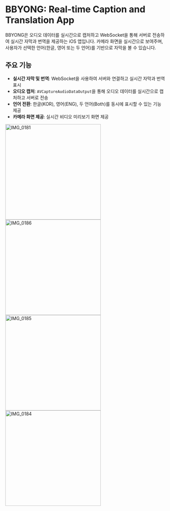 # BBYONG: Real-time Caption and Translation App

BBYONG은 오디오 데이터를 실시간으로 캡처하고 WebSocket을 통해 서버로 전송하여 실시간 자막과 번역을 제공하는 iOS 앱입니다.
카메라 화면을 실시간으로 보여주며, 사용자가 선택한 언어(한글, 영어 또는 두 언어)를 기반으로 자막을 볼 수 있습니다.

## 주요 기능

- **실시간 자막 및 번역**: WebSocket을 사용하여 서버와 연결하고 실시간 자막과 번역 표시
- **오디오 캡처**: `AVCaptureAudioDataOutput`을 통해 오디오 데이터를 실시간으로 캡처하고 서버로 전송
- **언어 전환**: 한글(KOR), 영어(ENG), 두 언어(Both)를 동시에 표시할 수 있는 기능 제공
- **카메라 화면 제공**: 실시간 비디오 미리보기 화면 제공

<img src="https://github.com/user-attachments/assets/4648d031-ef95-43bb-9752-f766be622642" alt="IMG_0181" width="300"/>
<img src="https://github.com/user-attachments/assets/db349988-6207-49aa-90d9-ea5fdee322b5" alt="IMG_0186" width="300"/>
<img src="https://github.com/user-attachments/assets/e1905156-b8f3-48d3-a30e-7d397751ed8d" alt="IMG_0185" width="300"/>
<img src="https://github.com/user-attachments/assets/bb912164-6a9b-47fa-8b5f-84affff91087" alt="IMG_0184" width="300"/>
